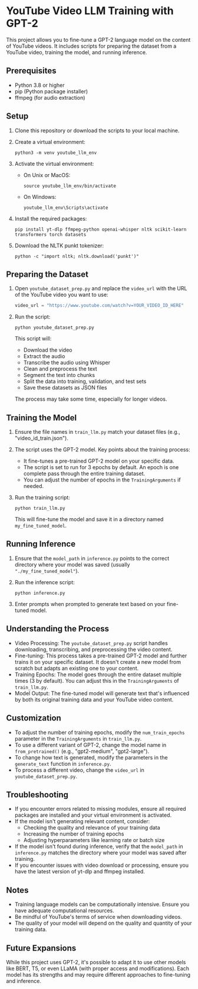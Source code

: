 # YouTube Video LLM Training with GPT-2

This project allows you to fine-tune a GPT-2 language model on the content of YouTube videos. It includes scripts for preparing the dataset from a YouTube video, training the model, and running inference.

## Prerequisites

- Python 3.8 or higher
- pip (Python package installer)
- ffmpeg (for audio extraction)

## Setup

1. Clone this repository or download the scripts to your local machine.

2. Create a virtual environment:
   ```
   python3 -m venv youtube_llm_env
   ```

3. Activate the virtual environment:
   - On Unix or MacOS:
     ```
     source youtube_llm_env/bin/activate
     ```
   - On Windows:
     ```
     youtube_llm_env\Scripts\activate
     ```

4. Install the required packages:
   ```
   pip install yt-dlp ffmpeg-python openai-whisper nltk scikit-learn transformers torch datasets
   ```

5. Download the NLTK punkt tokenizer:
   ```
   python -c "import nltk; nltk.download('punkt')"
   ```

## Preparing the Dataset

1. Open `youtube_dataset_prep.py` and replace the `video_url` with the URL of the YouTube video you want to use:

   ```python
   video_url = "https://www.youtube.com/watch?v=YOUR_VIDEO_ID_HERE"
   ```

2. Run the script:
   ```
   python youtube_dataset_prep.py
   ```

   This script will:
   - Download the video
   - Extract the audio
   - Transcribe the audio using Whisper
   - Clean and preprocess the text
   - Segment the text into chunks
   - Split the data into training, validation, and test sets
   - Save these datasets as JSON files

   The process may take some time, especially for longer videos.

## Training the Model

1. Ensure the file names in `train_llm.py` match your dataset files (e.g., "video_id_train.json").

2. The script uses the GPT-2 model. Key points about the training process:
   - It fine-tunes a pre-trained GPT-2 model on your specific data.
   - The script is set to run for 3 epochs by default. An epoch is one complete pass through the entire training dataset.
   - You can adjust the number of epochs in the `TrainingArguments` if needed.

3. Run the training script:
   ```
   python train_llm.py
   ```

   This will fine-tune the model and save it in a directory named `my_fine_tuned_model`.

## Running Inference

1. Ensure that the `model_path` in `inference.py` points to the correct directory where your model was saved (usually `"./my_fine_tuned_model"`).

2. Run the inference script:
   ```
   python inference.py
   ```

3. Enter prompts when prompted to generate text based on your fine-tuned model.

## Understanding the Process

- Video Processing: The `youtube_dataset_prep.py` script handles downloading, transcribing, and preprocessing the video content.
- Fine-tuning: This process takes a pre-trained GPT-2 model and further trains it on your specific dataset. It doesn't create a new model from scratch but adapts an existing one to your content.
- Training Epochs: The model goes through the entire dataset multiple times (3 by default). You can adjust this in the `TrainingArguments` of `train_llm.py`.
- Model Output: The fine-tuned model will generate text that's influenced by both its original training data and your YouTube video content.

## Customization

- To adjust the number of training epochs, modify the `num_train_epochs` parameter in the `TrainingArguments` in `train_llm.py`.
- To use a different variant of GPT-2, change the model name in `from_pretrained()` (e.g., "gpt2-medium", "gpt2-large").
- To change how text is generated, modify the parameters in the `generate_text` function in `inference.py`.
- To process a different video, change the `video_url` in `youtube_dataset_prep.py`.

## Troubleshooting

- If you encounter errors related to missing modules, ensure all required packages are installed and your virtual environment is activated.
- If the model isn't generating relevant content, consider:
  - Checking the quality and relevance of your training data
  - Increasing the number of training epochs
  - Adjusting hyperparameters like learning rate or batch size
- If the model isn't found during inference, verify that the `model_path` in `inference.py` matches the directory where your model was saved after training.
- If you encounter issues with video download or processing, ensure you have the latest version of yt-dlp and ffmpeg installed.

## Notes

- Training language models can be computationally intensive. Ensure you have adequate computational resources.
- Be mindful of YouTube's terms of service when downloading videos.
- The quality of your model will depend on the quality and quantity of your training data.

## Future Expansions

While this project uses GPT-2, it's possible to adapt it to use other models like BERT, T5, or even LLaMA (with proper access and modifications). Each model has its strengths and may require different approaches to fine-tuning and inference.
